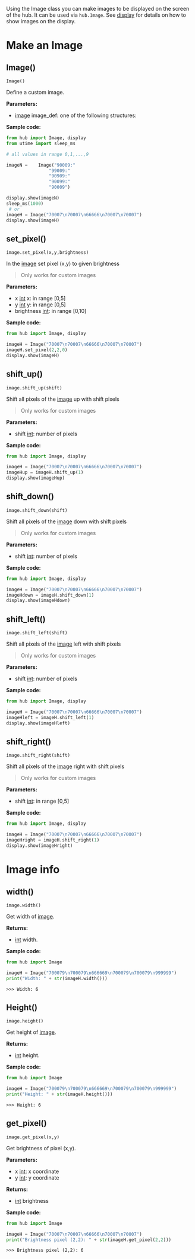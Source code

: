 Using the Image class you can make images to be displayed on the screen of the hub. It can be used via `hub.Image`. See [display](display.md) for details on how to show images on the display.

# Make an Image

## Image()

`Image()`

Define a custom image. 

__Parameters:__

*  [image](data_types.md#image) image_def: one of the following structures:

__Sample code:__

``` python
from hub import Image, display
from utime import sleep_ms

# all values in range 0,1,...,9

imageN =    Image("90009:"
                "99009:"
                "90909:"
                "90099:"
                "90009")

display.show(imageN)
sleep_ms(1000)
 # or
imageH = Image("70007\n70007\n66666\n70007\n70007")
display.show(imageH)
```

## set_pixel()

`image.set_pixel(x,y,brightness)`

In the [image](data_types.md#image) set pixel (x,y) to given brightness

> Only works for custom images

__Parameters:__

*  x [int](data_types.md#int) x: in range [0,5]
*  y [int](data_types.md#int) y: in range [0,5]
*  brightness [int](data_types.md#int):  in range [0,10]

__Sample code:__

``` python
from hub import Image, display

imageH = Image("70007\n70007\n66666\n70007\n70007")
imageH.set_pixel(2,2,0)
display.show(imageH)
```

## shift_up()

`image.shift_up(shift)`

Shift all pixels of the [image](data_types.md#image) up with shift pixels

> Only works for custom images

__Parameters:__

*  shift [int](data_types.md#int): number of pixels

__Sample code:__

``` python
from hub import Image, display

imageH = Image("70007\n70007\n66666\n70007\n70007")
imageHup = imageH.shift_up(1)
display.show(imageHup)
```

## shift_down()

`image.shift_down(shift)`

Shift all pixels of the [image](data_types.md#image) down with shift pixels

> Only works for custom images

__Parameters:__

*  shift [int](data_types.md#int): number of pixels

__Sample code:__

``` python
from hub import Image, display

imageH = Image("70007\n70007\n66666\n70007\n70007")
imageHdown = imageH.shift_down(1)
display.show(imageHdown)
```

## shift_left()

`image.shift_left(shift)`

Shift all pixels of the [image](data_types.md#image) left with shift pixels

> Only works for custom images

__Parameters:__

*  shift [int](data_types.md#int): number of pixels

__Sample code:__

``` python
from hub import Image, display

imageH = Image("70007\n70007\n66666\n70007\n70007")
imageHleft = imageH.shift_left(1)
display.show(imageHleft)
```
## shift_right()

`image.shift_right(shift)`

Shift all pixels of the [image](data_types.md#image) right with shift pixels

> Only works for custom images

__Parameters:__

*  shift [int](data_types.md#int): in range [0,5]

__Sample code:__

``` python
from hub import Image, display

imageH = Image("70007\n70007\n66666\n70007\n70007")
imageHright = imageH.shift_right(1)
display.show(imageHright)
```
# Image info

## width()

`image.width()` 

Get width of [image](data_types.md#image).

__Returns:__

*  [int](data_types.md#int) width.

__Sample code:__

``` python
from hub import Image

imageH = Image("700079\n700079\n666669\n700079\n700079\n999999")
print("Width: " + str(imageH.width()))
```

```
>>> Width: 6
```
## Height()

`image.height()` 

Get height of [image](data_types.md#image).

__Returns:__

*  [int](data_types.md#int) height.

__Sample code:__

``` python
from hub import Image

imageH = Image("700079\n700079\n666669\n700079\n700079\n999999")
print("Height: " + str(imageH.height()))
```

```
>>> Height: 6
```

## get_pixel()

`image.get_pixel(x,y)` 

Get brightness of pixel (x,y).

__Parameters:__

*  x [int](data_types.md#int): x coordinate
*  y [int](data_types.md#int): y coordinate

__Returns:__

*  [int](data_types.md#int) brightness

__Sample code:__

``` python
from hub import Image

imageH = Image("70007\n70007\n66666\n70007\n70007")
print("Brightness pixel (2,2): " + str(imageH.get_pixel(2,2)))
```

```
>>> Brightness pixel (2,2): 6
```